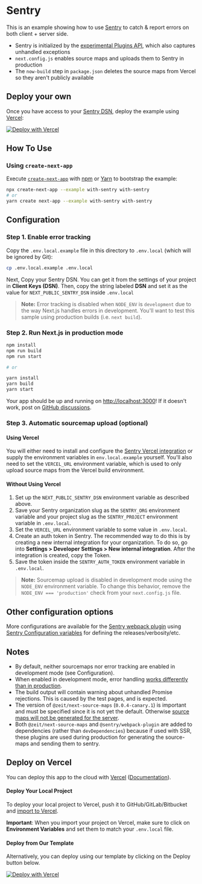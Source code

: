 # Sentry

This is an example showing how to use [Sentry](https://sentry.io) to catch & report errors on both client + server side.

- Sentry is initialized by the [experimental Plugins API](https://github.com/vercel/next.js/discussions/9133), which also captures unhandled exceptions
- `next.config.js` enables source maps and uploads them to Sentry in production
- The `now-build` step in `package.json` deletes the source maps from Vercel so they aren't publicly available

## Deploy your own

Once you have access to your [Sentry DSN](#step-1-enable-error-tracking), deploy the example using [Vercel](https://vercel.com?utm_source=github&utm_medium=readme&utm_campaign=next-example):

[![Deploy with Vercel](https://vercel.com/button)](https://vercel.com/import/git?c=1&s=https://github.com/vercel/next.js/tree/canary/examples/with-sentry&env=NEXT_PUBLIC_SENTRY_DSN&envDescription=DSN%20Key%20required%20by%20Sentry&envLink=https://github.com/vercel/next.js/tree/canary/examples/with-sentry%23step-1-enable-error-tracking)

## How To Use

### Using `create-next-app`

Execute [`create-next-app`](https://github.com/vercel/next.js/tree/canary/packages/create-next-app) with [npm](https://docs.npmjs.com/cli/init) or [Yarn](https://yarnpkg.com/lang/en/docs/cli/create/) to bootstrap the example:

```bash
npx create-next-app --example with-sentry with-sentry
# or
yarn create next-app --example with-sentry with-sentry
```

## Configuration

### Step 1. Enable error tracking

Copy the `.env.local.example` file in this directory to `.env.local` (which will be ignored by Git):

```bash
cp .env.local.example .env.local
```

Next, Copy your Sentry DSN. You can get it from the settings of your project in **Client Keys (DSN)**. Then, copy the string labeled **DSN** and set it as the value for `NEXT_PUBLIC_SENTRY_DSN` inside `.env.local`

> **Note:** Error tracking is disabled when `NODE_ENV` is `development` due to the way Next.js handles errors in development. You'll want to test this sample using production builds (i.e. `next build`).

### Step 2. Run Next.js in production mode

```bash
npm install
npm run build
npm run start

# or

yarn install
yarn build
yarn start
```

Your app should be up and running on [http://localhost:3000](http://localhost:3000)! If it doesn't work, post on [GitHub discussions](https://github.com/zeit/next.js/discussions).

### Step 3. Automatic sourcemap upload (optional)

#### Using Vercel

You will either need to install and configure the [Sentry Vercel integration](https://docs.sentry.io/workflow/integrations/vercel) or supply the environment variables in `env.local.example` yourself. You'll also need to set the `VERCEL_URL` environment variable, which is used to only upload source maps from the Vercel build environment.

#### Without Using Vercel

1. Set up the `NEXT_PUBLIC_SENTRY_DSN` environment variable as described above.
2. Save your Sentry organization slug as the `SENTRY_ORG` environment variable and your project slug as the `SENTRY_PROJECT` environment variable in `.env.local`.
3. Set the `VERCEL_URL` environment variable to some value in `.env.local`.
4. Create an auth token in Sentry. The recommended way to do this is by creating a new internal integration for your organization. To do so, go into **Settings > Developer Settings > New internal integration**. After the integration is created, copy the Token.
5. Save the token inside the `SENTRY_AUTH_TOKEN` environment variable in `.env.local`.

> **Note:** Sourcemap upload is disabled in development mode using the `NODE_ENV` environment variable. To change this behavior, remove the `NODE_ENV === 'production'` check from your `next.config.js` file.

## Other configuration options

More configurations are available for the [Sentry webpack plugin](https://github.com/getsentry/sentry-webpack-plugin) using [Sentry Configuration variables](https://docs.sentry.io/cli/configuration/) for defining the releases/verbosity/etc.

## Notes

- By default, neither sourcemaps nor error tracking are enabled in development mode (see Configuration).
- When enabled in development mode, error handling [works differently than in production](https://nextjs.org/docs/advanced-features/custom-error-page#customizing-the-error-page).
- The build output will contain warning about unhandled Promise rejections. This is caused by the test pages, and is expected.
- The version of `@zeit/next-source-maps` (`0.0.4-canary.1`) is important and must be specified since it is not yet the default. Otherwise [source maps will not be generated for the server](https://github.com/zeit/next-plugins/issues/377).
- Both `@zeit/next-source-maps` and `@sentry/webpack-plugin` are added to dependencies (rather than `devDependencies`) because if used with SSR, these plugins are used during production for generating the source-maps and sending them to sentry.

## Deploy on Vercel

You can deploy this app to the cloud with [Vercel](https://vercel.com?utm_source=github&utm_medium=readme&utm_campaign=next-example) ([Documentation](https://nextjs.org/docs/deployment)).

#### Deploy Your Local Project

To deploy your local project to Vercel, push it to GitHub/GitLab/Bitbucket and [import to Vercel](https://vercel.com/import/git?utm_source=github&utm_medium=readme&utm_campaign=next-example).

**Important**: When you import your project on Vercel, make sure to click on **Environment Variables** and set them to match your `.env.local` file.

#### Deploy from Our Template

Alternatively, you can deploy using our template by clicking on the Deploy button below.

[![Deploy with Vercel](https://vercel.com/button)](https://vercel.com/import/git?c=1&s=https://github.com/vercel/next.js/tree/canary/examples/with-sentry&env=NEXT_PUBLIC_SENTRY_DSN&envDescription=DSN%20Key%20required%20by%20Sentry&envLink=https://github.com/vercel/next.js/tree/canary/examples/with-sentry%23step-1-enable-error-tracking)
